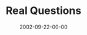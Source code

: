 ---
layout: message
category: message
series: "Living Out Loud"
title: "Real Questions"
date: 2002-09-22-00-00
message_id: 263
audio: "http://s3.amazonaws.com/crossroads-media/messages/audio/Real%20Questions.mp3"
audio-duration: "36:17"
explicit: false
---